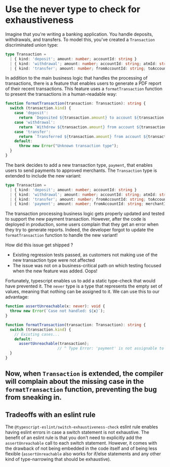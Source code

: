 # Use the never type to check for exhaustiveness

Imagine that you're writing a banking application. You handle deposits, withdrawals, and transfers. To model this,
you've created a `Transaction` discriminated union type:

```typescript
type Transaction =
  | { kind: 'deposit'; amount: number; accountId: string }
  | { kind: 'withdrawal'; amount: number; accountId: string; atmId: string }
  | { kind: 'transfer'; amount: number; fromAccountId: string; toAccountId: string }
```

In addition to the main business logic that handles the processing
of transactions, there is a feature that enables users to generate
a PDF report of their recent transactions. This feature uses a `formatTransaction` function
to present the transactions in a human-readable way:

```typescript
function formatTransaction(transaction: Transaction): string {
  switch (transaction.kind) {
    case 'deposit':
      return `Deposited ${transaction.amount} to account ${transaction.accountId}`;
    case 'withdrawal':
      return `Withdrew ${transaction.amount} from account ${transaction.accountId} at ATM ${transaction.atmId}`;
    case 'transfer':
      return `Transferred ${transaction.amount} from account ${transaction.fromAccountId} to account ${transaction.toAccountId}`;
    default:
      throw new Error("Unknown transaction type");
  }
}
```

The bank decides to add a new transaction type, `payment`, that enables users to send payments to approved
merchants. The `Transaction` type is extended to include the new variant:

```typescript
type Transaction =
  | { kind: 'deposit'; amount: number; accountId: string }
  | { kind: 'withdrawal'; amount: number; accountId: string; atmId: string }
  | { kind: 'transfer'; amount: number; fromAccountId: string; toAccountId: string }
  | { kind: 'payment'; amount: number; fromAccountId: string; merchantId: string }
```

The transaction processing business logic gets properly updated and tested to support the new payment transaction. However, after the
code is deployed in production, some users complain that they get an error when they try to generate reports. Indeed, the
developer forgot to update the `formatTransaction` function to handle the new variant!

How did this issue get shipped ?  
- Existing regression tests passed, as customers not making use of the new transaction type were not affected
- The issue was not on a business-critical path on which testing focused when the new feature was added. Oops!

Fortunately, typescript enables us to add a static type-check that would have prevented it. The `never` type
is a type that represents the empty set of values, meaning that nothing can be assigned to it. We can use this
to our advantage:

```typescript
function assertUnreachable(x: never): void {
  throw new Error(`Case not handled: ${x}`);
}

function formatTransaction(transaction: Transaction): string {
  switch (transaction.kind) {
    // Existing cases...
    default:
      assertUnreachable(transaction);
                       // ^ Type Error: 'payment' is not assignable to type never.
  }
}
```

Now, when `Transaction` is extended, the compiler will complain about the missing case in
the `formatTransaction` function, preventing the bug from sneaking in.
---
## Tradeoffs with an eslint rule

The `@typescript-eslint/switch-exhaustiveness-check` eslint rule enables having eslint errors in
case a switch statement is not exhaustive. The benefit of an eslint rule is that
you don't need to explicitly add the `assertUnreachable` call to each switch statement. However,
it comes with the drawback of not being embedded in the code itself and of being less flexible
(`assertUnreachable` also works for if/else statements and any other kind of type-narrowing
that should be exhaustive).
